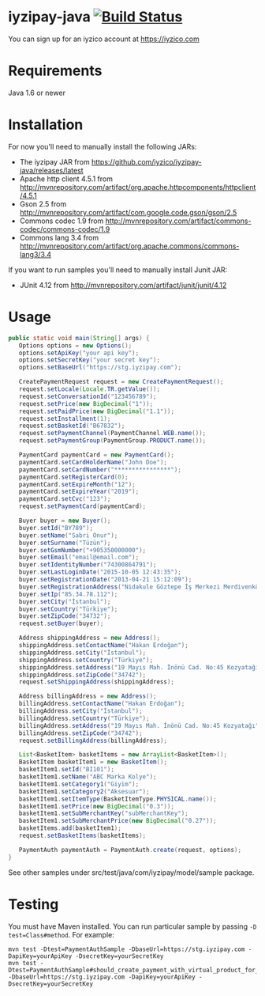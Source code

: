 # iyzipay-java [![Build Status](https://travis-ci.org/iyzico/iyzipay-java.svg?branch=master)](https://travis-ci.org/iyzico/iyzipay-java)

You can sign up for an iyzico account at https://iyzico.com

# Requirements

Java 1.6 or newer

# Installation

For now you'll need to manually install the following JARs:

* The iyzipay JAR from https://github.com/iyzico/iyzipay-java/releases/latest
* Apache http client 4.5.1 from http://mvnrepository.com/artifact/org.apache.httpcomponents/httpclient/4.5.1
* Gson 2.5 from http://mvnrepository.com/artifact/com.google.code.gson/gson/2.5
* Commons codec 1.9 from http://mvnrepository.com/artifact/commons-codec/commons-codec/1.9
* Commons lang 3.4 from http://mvnrepository.com/artifact/org.apache.commons/commons-lang3/3.4

If you want to run samples you'll need to manually install Junit JAR:

* JUnit 4.12 from http://mvnrepository.com/artifact/junit/junit/4.12

# Usage

```java
public static void main(String[] args) {
   Options options = new Options();
   options.setApiKey("your api key");
   options.setSecretKey("your secret key");
   options.setBaseUrl("https://stg.iyzipay.com");

   CreatePaymentRequest request = new CreatePaymentRequest();
   request.setLocale(Locale.TR.getValue());
   request.setConversationId("123456789");
   request.setPrice(new BigDecimal("1"));
   request.setPaidPrice(new BigDecimal("1.1"));
   request.setInstallment(1);
   request.setBasketId("B67832");
   request.setPaymentChannel(PaymentChannel.WEB.name());
   request.setPaymentGroup(PaymentGroup.PRODUCT.name());

   PaymentCard paymentCard = new PaymentCard();
   paymentCard.setCardHolderName("John Doe");
   paymentCard.setCardNumber("****************");
   paymentCard.setRegisterCard(0);
   paymentCard.setExpireMonth("12");
   paymentCard.setExpireYear("2019");
   paymentCard.setCvc("123");
   request.setPaymentCard(paymentCard);

   Buyer buyer = new Buyer();
   buyer.setId("BY789");
   buyer.setName("Sabri Onur");
   buyer.setSurname("Tüzün");
   buyer.setGsmNumber("+905350000000");
   buyer.setEmail("email@email.com");
   buyer.setIdentityNumber("74300864791");
   buyer.setLastLoginDate("2015-10-05 12:43:35");
   buyer.setRegistrationDate("2013-04-21 15:12:09");
   buyer.setRegistrationAddress("Nidakule Göztepe İş Merkezi Merdivenköy Mah. Bora Sok. No:1 Kat:19 Bağımsız 70/73 Göztepe Kadıköy");
   buyer.setIp("85.34.78.112");
   buyer.setCity("İstanbul");
   buyer.setCountry("Türkiye");
   buyer.setZipCode("34732");
   request.setBuyer(buyer);

   Address shippingAddress = new Address();
   shippingAddress.setContactName("Hakan Erdoğan");
   shippingAddress.setCity("İstanbul");
   shippingAddress.setCountry("Türkiye");
   shippingAddress.setAddress("19 Mayıs Mah. İnönü Cad. No:45 Kozyatağı");
   shippingAddress.setZipCode("34742");
   request.setShippingAddress(shippingAddress);

   Address billingAddress = new Address();
   billingAddress.setContactName("Hakan Erdoğan");
   billingAddress.setCity("İstanbul");
   billingAddress.setCountry("Türkiye");
   billingAddress.setAddress("19 Mayıs Mah. İnönü Cad. No:45 Kozyatağı");
   billingAddress.setZipCode("34742");
   request.setBillingAddress(billingAddress);

   List<BasketItem> basketItems = new ArrayList<BasketItem>();
   BasketItem basketItem1 = new BasketItem();
   basketItem1.setId("BI101");
   basketItem1.setName("ABC Marka Kolye");
   basketItem1.setCategory1("Giyim");
   basketItem1.setCategory2("Aksesuar");
   basketItem1.setItemType(BasketItemType.PHYSICAL.name());
   basketItem1.setPrice(new BigDecimal("0.3"));
   basketItem1.setSubMerchantKey("subMerchantKey");
   basketItem1.setSubMerchantPrice(new BigDecimal("0.27"));
   basketItems.add(basketItem1);
   request.setBasketItems(basketItems);

   PaymentAuth paymentAuth = PaymentAuth.create(request, options);
}
```
See other samples under src/test/java/com/iyzipay/model/sample package.

Testing
=======

You must have Maven installed. You can run particular sample by passing `-D test=Class#method`. For example:

    mvn test -Dtest=PaymentAuthSample -DbaseUrl=https://stg.iyzipay.com -DapiKey=yourApiKey -DsecretKey=yourSecretKey
    mvn test -Dtest=PaymentAuthSample#should_create_payment_with_virtual_product_for_market_place -DbaseUrl=https://stg.iyzipay.com -DapiKey=yourApiKey -DsecretKey=yourSecretKey